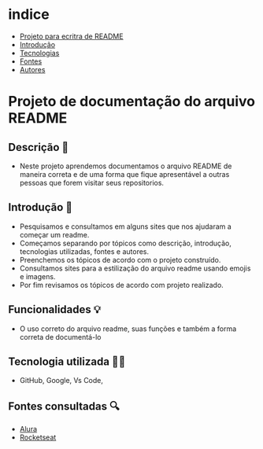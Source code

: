 # indice

* [Projeto para ecritra de README](#projeto-de-documentação-do-arquivo-readme)
* [Introdução](#introdução)
* [Tecnologias](#tecnologia-utilizada)
* [Fontes](#fontes-consultadas)
* [Autores](#autores)

# Projeto de documentação do arquivo README

## Descrição 📃
 - Neste projeto aprendemos documentamos o arquivo README de maneira correta e de uma forma que fique apresentável a outras pessoas que forem visitar seus repositorios. 
## Introdução 📄
 - Pesquisamos e consultamos em alguns sites que nos ajudaram a começar um readme.
 - Começamos separando por tópicos como descrição, introdução, tecnologias utilizadas, fontes e autores.
 - Preenchemos os tópicos de acordo com o  projeto construído. 
 - Consultamos sites para a estilização  do arquivo readme usando emojis e imagens. 
 - Por fim revisamos os tópicos de acordo com projeto realizado.

## Funcionalidades 💡
- O uso correto do arquivo  readme, suas funções e também a forma correta de documentá-lo
## Tecnologia utilizada 👨‍💻
 - GitHub, Google, Vs Code, 
## Fontes consultadas 🔍
 -  [Alura](#https://www.alura.com.br/artigos/escrever-bom-readme)
 - [Rocketseat](#https://blog.rocketseat.com.br/como-fazer-um-bom-readme/)